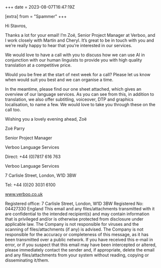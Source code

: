 +++
date = 2023-08-07T16:47:19Z

[extra]
from = "Spammer"
+++

Hi Stavros,

 

Thanks a lot for your email! I’m Zoë, Senior Project Manager at Verboo, and I work closely with Martin and Cheryl. It’s great to be in touch with you and we’re really happy to hear that you’re interested in our services.

 

We would love to have a call with you to discuss how we can use AI in conjunction with our human linguists to provide you with high quality translation at a competitive price.

 

Would you be free at the start of next week for a call? Please let us know when would suit you best and we can organise a time.

 

In the meantime, please find our one sheet attached, which gives an overview of our language services. As you can see from this, in addition to translation, we also offer subtitling, voiceover, DTP and graphics localisation, to name a few. We would love to take you through these on the call too.

 

Wishing you a lovely evening ahead,
Zoë

 

Zoë Parry

Senior Project Manager

Verboo Language Services

Direct: +44 (0)7817 616 763

 

 

Verboo Language Services

7 Carlisle Street, London, W1D 3BW

 Tel: +44 (0)20 3031 6100

www.verboo.co.uk

Registered office: 7 Carlisle Street, London, W1D 3BW Registered No: 04427330 England This email and any files/attachments transmitted with it are confidential to the intended recipient(s) and may contain information that is privileged and/or is otherwise protected from disclosure under applicable law. The Company is not responsible for viruses and the scanning of files/attachments (if any) is advised. The Company is not responsible for the accuracy or completeness of this message, as it has been transmitted over a public network. If you have received this e-mail in error, or if you suspect that this email may have been intercepted or altered, please immediately contact the sender and, if appropriate, delete the email and any files/attachments from your system without reading, copying or disseminating it/them.
